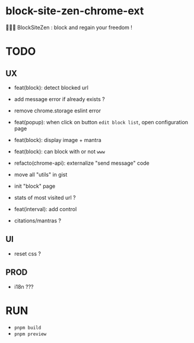 # block-site-zen-chrome-ext

🧘🏻‍♂️ BlockSiteZen : block and regain your freedom !

# TODO

## UX

- feat(block): detect blocked url
- add message error if already exists ?
- remove chrome.storage eslint error
- feat(popup): when click on button `edit block list`, open configuration page
- feat(block): display image + mantra
- feat(block): can block with or not `www`

- refacto(chrome-api): externalize "send message" code
- move all "utils" in gist

- init "block" page
- stats of most visited url ?
- feat(interval): add control
- citations/mantras ?

## UI

- reset css ?

## PROD

- i18n ???

# RUN

- `pnpm build`
- `pnpm preview`
